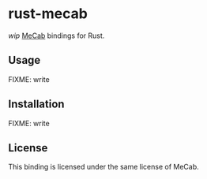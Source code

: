  rust-mecab
============

*wip* [MeCab](http://mecab.sourceforge.net/) bindings for Rust.

 Usage
-------

FIXME: write

 Installation
--------------

FIXME: write

 License
---------

This binding is licensed under the same license of MeCab.
